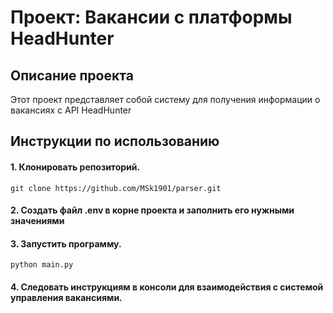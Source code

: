# Проект: Вакансии с платформы HeadHunter

## Описание проекта
Этот проект представляет собой систему для получения информации о вакансиях c API HeadHunter

## Инструкции по использованию
#### 1. Клонировать репозиторий.
```
git clone https://github.com/MSk1901/parser.git
```
#### 2. Создать файл .env в корне проекта и заполнить его нужными значениями
#### 3. Запустить программу.
```
python main.py
```
#### 4. Следовать инструкциям в консоли для взаимодействия с системой управления вакансиями.
